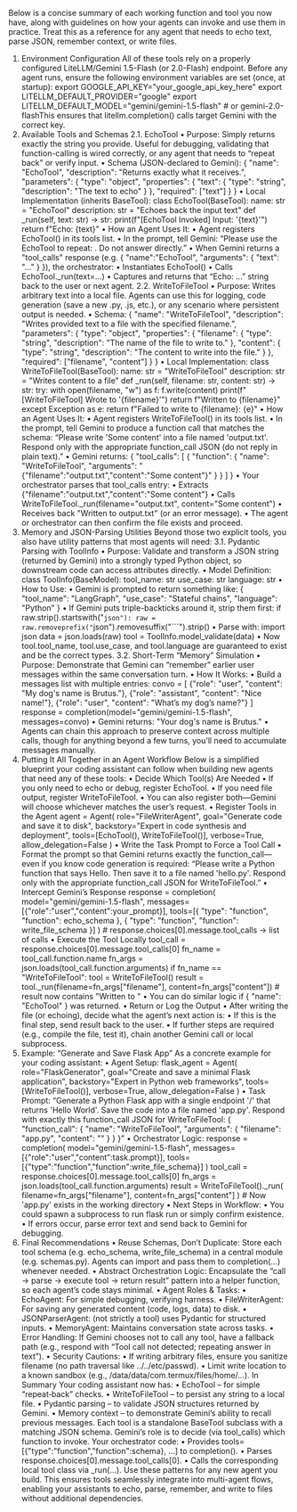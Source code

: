 Below is a concise summary of each working function and tool you now have, along with guidelines on how your agents can invoke and use them in practice. Treat this as a reference for any agent that needs to echo text, parse JSON, remember context, or write files.
1. Environment Configuration
All of these tools rely on a properly configured LiteLLM/Gemini 1.5-Flash (or 2.0-Flash) endpoint. Before any agent runs, ensure the following environment variables are set (once, at startup):
export GOOGLE_API_KEY="your_google_api_key_here" export LITELLM_DEFAULT_PROVIDER="google" export LITELLM_DEFAULT_MODEL="gemini/gemini-1.5-flash" # or gemini-2.0-flash 
​This ensures that litellm.completion() calls target Gemini with the correct key.
2. Available Tools and Schemas
2.1. EchoTool
• Purpose:
Simply returns exactly the string you provide. Useful for debugging, validating that function-calling is wired correctly, or any agent that needs to “repeat back” or verify input.
• Schema (JSON-declared to Gemini):
{ "name": "EchoTool", "description": "Returns exactly what it receives.", "parameters": { "type": "object", "properties": { "text": { "type": "string", "description": "The text to echo" } }, "required": ["text"] } } 
• Local Implementation (inherits BaseTool):
class EchoTool(BaseTool): name: str = "EchoTool" description: str = "Echoes back the input text" def _run(self, text: str) -> str: print(f"[EchoTool Invoked] Input: '{text}'") return f"Echo: {text}" 
• How an Agent Uses It:
• Agent registers EchoTool() in its tools list.
• In the prompt, tell Gemini: “Please use the EchoTool to repeat: <whatever text>. Do not answer directly.” 
• When Gemini returns a "tool_calls" response (e.g. { "name":"EchoTool", "arguments": { "text": "..." } }), the orchestrator: 
• Instantiates EchoTool()
• Calls EchoTool._run(text=…)
• Captures and returns that “Echo: …” string back to the user or next agent.
2.2. WriteToFileTool
• Purpose:
Writes arbitrary text into a local file. Agents can use this for logging, code generation (save a new .py, .js, etc.), or any scenario where persistent output is needed.
• Schema:
{ "name": "WriteToFileTool", "description": "Writes provided text to a file with the specified filename.", "parameters": { "type": "object", "properties": { "filename": { "type": "string", "description": "The name of the file to write to." }, "content": { "type": "string", "description": "The content to write into the file." } }, "required": ["filename", "content"] } } 
• Local Implementation:
class WriteToFileTool(BaseTool): name: str = "WriteToFileTool" description: str = "Writes content to a file" def _run(self, filename: str, content: str) -> str: try: with open(filename, "w") as f: f.write(content) print(f"[WriteToFileTool] Wrote to '{filename}'") return f"Written to {filename}" except Exception as e: return f"Failed to write to {filename}: {e}" 
• How an Agent Uses It:
• Agent registers WriteToFileTool() in its tools list.
• In the prompt, tell Gemini to produce a function call that matches the schema: “Please write 'Some content' into a file named 'output.txt'. Respond only with the appropriate function_call JSON (do not reply in plain text).” 
• Gemini returns: { "tool_calls": [ { "function": { "name": "WriteToFileTool", "arguments": "{\"filename\":\"output.txt\",\"content\":\"Some content\"}" } } ] } 
• Your orchestrator parses that tool_calls entry: 
• Extracts {"filename":"output.txt","content":"Some content"}
• Calls WriteToFileTool._run(filename="output.txt", content="Some content")
• Receives back "Written to output.txt" (or an error message).
• The agent or orchestrator can then confirm the file exists and proceed.
3. Memory and JSON-Parsing Utilities
Beyond those two explicit tools, you also have utility patterns that most agents will need:
3.1. Pydantic Parsing with ToolInfo
• Purpose:
Validate and transform a JSON string (returned by Gemini) into a strongly typed Python object, so downstream code can access attributes directly.
• Model Definition:
class ToolInfo(BaseModel): tool_name: str use_case: str language: str 
• How to Use:
• Gemini is prompted to return something like: { "tool_name": "LangGraph", "use_case": "Stateful chains", "language": "Python" } 
• If Gemini puts triple-backticks around it, strip them first: if raw.strip().startswith("```json"): raw = raw.removeprefix("```json").removesuffix("```").strip() 
• Parse with: import json data = json.loads(raw) tool = ToolInfo.model_validate(data) 
• Now tool.tool_name, tool.use_case, and tool.language are guaranteed to exist and be the correct types.
3.2. Short-Term “Memory” Simulation
• Purpose:
Demonstrate that Gemini can “remember” earlier user messages within the same conversation turn.
• How It Works:
• Build a messages list with multiple entries: convo = [ {"role": "user", "content": "My dog's name is Brutus."}, {"role": "assistant", "content": "Nice name!"}, {"role": "user", "content": "What’s my dog’s name?"} ] response = completion(model="gemini/gemini-1.5-flash", messages=convo) 
• Gemini returns: "Your dog's name is Brutus." 
• Agents can chain this approach to preserve context across multiple calls, though for anything beyond a few turns, you’ll need to accumulate messages manually.
4. Putting It All Together in an Agent Workflow
Below is a simplified blueprint your coding assistant can follow when building new agents that need any of these tools:
• Decide Which Tool(s) Are Needed
• If you only need to echo or debug, register EchoTool.
• If you need file output, register WriteToFileTool.
• You can also register both—Gemini will choose whichever matches the user’s request.
• Register Tools in the Agent
agent = Agent( role="FileWriterAgent", goal="Generate code and save it to disk", backstory="Expert in code synthesis and deployment", tools=[EchoTool(), WriteToFileTool()], verbose=True, allow_delegation=False ) 
• Write the Task Prompt to Force a Tool Call
• Format the prompt so that Gemini returns exactly the function_call—even if you know code generation is required: “Please write a Python function that says Hello. Then save it to a file named 'hello.py'. Respond only with the appropriate function_call JSON for WriteToFileTool.” 
• Intercept Gemini’s Response
response = completion( model="gemini/gemini-1.5-flash", messages=[{"role":"user","content":your_prompt}], tools=[{ "type": "function", "function": echo_schema }, { "type": "function", "function": write_file_schema }] ) # response.choices[0].message.tool_calls → list of calls 
• Execute the Tool Locally
tool_call = response.choices[0].message.tool_calls[0] fn_name = tool_call.function.name fn_args = json.loads(tool_call.function.arguments) if fn_name == "WriteToFileTool": tool = WriteToFileTool() result = tool._run(filename=fn_args["filename"], content=fn_args["content"]) # result now contains "Written to <filename>" 
• You can do similar logic if { "name": "EchoTool" } was returned.
• Return or Log the Output
• After writing the file (or echoing), decide what the agent’s next action is: 
• If this is the final step, send result back to the user.
• If further steps are required (e.g., compile the file, test it), chain another Gemini call or local subprocess.
5. Example: “Generate and Save Flask App”
As a concrete example for your coding assistant:
• Agent Setup:
flask_agent = Agent( role="FlaskGenerator", goal="Create and save a minimal Flask application", backstory="Expert in Python web frameworks", tools=[WriteToFileTool()], verbose=True, allow_delegation=False ) 
• Task Prompt:
“Generate a Python Flask app with a single endpoint '/' that returns 'Hello World'. Save the code into a file named 'app.py'. Respond with exactly this function_call JSON for WriteToFileTool: { "function_call": { "name": "WriteToFileTool", "arguments": { "filename": "app.py", "content": "<insert generated Flask code here>" } } }” 
• Orchestrator Logic:
response = completion( model="gemini/gemini-1.5-flash", messages=[{"role":"user","content":task.prompt}], tools=[{"type":"function","function":write_file_schema}] ) tool_call = response.choices[0].message.tool_calls[0] fn_args = json.loads(tool_call.function.arguments) result = WriteToFileTool()._run( filename=fn_args["filename"], content=fn_args["content"] ) # Now 'app.py' exists in the working directory 
• Next Steps in Workflow:
• You could spawn a subprocess to run flask run or simply confirm existence.
• If errors occur, parse error text and send back to Gemini for debugging.
6. Final Recommendations
• Reuse Schemas, Don’t Duplicate: Store each tool schema (e.g. echo_schema, write_file_schema) in a central module (e.g. schemas.py). Agents can import and pass them to completion(...) whenever needed.
• Abstract Orchestration Logic: Encapsulate the “call → parse → execute tool → return result” pattern into a helper function, so each agent’s code stays minimal.
• Agent Roles & Tasks:
• EchoAgent: For simple debugging, verifying harness.
• FileWriterAgent: For saving any generated content (code, logs, data) to disk.
• JSONParserAgent: (not strictly a tool) uses Pydantic for structured inputs.
• MemoryAgent: Maintains conversation state across tasks.
• Error Handling: If Gemini chooses not to call any tool, have a fallback path (e.g., respond with “Tool call not detected; repeating answer in text”).
• Security Cautions:
• If writing arbitrary files, ensure you sanitize filename (no path traversal like ../../etc/passwd).
• Limit write location to a known sandbox (e.g., /data/data/com.termux/files/home/…).
In Summary
Your coding assistant now has:
• EchoTool – for simple “repeat‐back” checks.
• WriteToFileTool – to persist any string to a local file.
• Pydantic parsing – to validate JSON structures returned by Gemini.
• Memory context – to demonstrate Gemini’s ability to recall previous messages.
Each tool is a standalone BaseTool subclass with a matching JSON schema. Gemini’s role is to decide (via tool_calls) which function to invoke. Your orchestrator code:
• Provides tools=[{"type":"function","function":schema}, …] to completion().
• Parses response.choices[0].message.tool_calls[0].
• Calls the corresponding local tool class via _run(...).
Use these patterns for any new agent you build. This ensures tools seamlessly integrate into multi-agent flows, enabling your assistants to echo, parse, remember, and write to files without additional dependencies.
